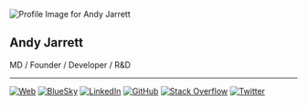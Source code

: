 ![Profile Image for Andy Jarrett](https://www.andyjarrett.com/public/img/AJ_ICON.png)

## Andy Jarrett
MD / Founder / Developer / R&D

---

[![Web](https://img.shields.io/badge/Web-000000?style=flat&logo=globe&logoColor=white)](https://andyjarrett.com)
[![BlueSky](https://img.shields.io/badge/BlueSky-000000?style=flat&logo=cloud&logoColor=white)](https://bsky.app/profile/andyjarrett.com)
[![LinkedIn](https://img.shields.io/badge/LinkedIn-000000?style=flat&logo=linkedin&logoColor=white)](https://www.linkedin.com/in/andyjarrett/)
[![GitHub](https://img.shields.io/badge/GitHub-000000?style=flat&logo=github&logoColor=white)](https://github.com/andyj)
[![Stack Overflow](https://img.shields.io/badge/Stack%20Overflow-000000?style=flat&logo=stack-overflow&logoColor=white)](https://stackoverflow.com/users/371761/andy-jarrett)
[![Twitter](https://img.shields.io/badge/Twitter%20%2F%20X-000000?style=flat&logo=twitter&logoColor=white)](https://twitter.com/andyj)
